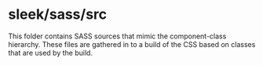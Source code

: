# sleek/sass/src

This folder contains SASS sources that mimic the component-class hierarchy. These files
are gathered in to a build of the CSS based on classes that are used by the build.
